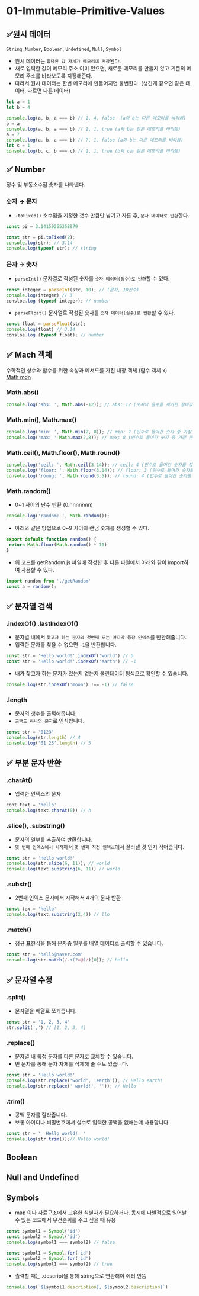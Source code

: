 # 01-Immutable-Primitive-Values

## ✅원시 데이터

`String`, `Number`, `Boolean`, `Undefined`, `Null`, `Symbol`

* 원시 데이터는 `할당된 값 자체가 메모리에 저장`된다.
* 새로 입력한 값이 메모리 주소 이미 있으면, 새로운 메모리를 만들지 않고 기존의 메모리 주소를 바라보도록 지정해준다.
* 따라서 원시 데이터는 한번 메모리에 만들어지면 불변한다. (생긴게 같으면 같은 데이터, 다르면 다른 데이터)

```js
let a = 1
let b = 4

console.log(a, b, a === b) // 1, 4, false  (a와 b는 다른 메모리를 바라봄)
b = a
console.log(a, b, a === b) // 1, 1, true (a와 b는 같은 메모리를 바라봄)
a = 7
console.log(a, b, a === b) // 7, 1, false (a와 b는 다른 메모리를 바라봄)
let c = 1
console.log(b, c, b === c) // 1, 1, true (b와 c는 같은 메모리를 바라봄)
```

## ✅ Number

정수 및 부동소수점 숫자를 나타낸다.

### 숫자 → 문자

* `.toFixed()` 소수점을 지정한 갯수 만큼만 남기고 자른 후, `문자 데이터로 반환`한다.

```js
const pi = 3.14159265358979
```

```js
const str = pi.toFixed(2);
console.log(str); // 3.14
console.log(typeof str); // string
```

### 문자 → 숫자

* `parseInt()` 문자열로 작성된 숫자를 `숫자 데이터(정수)로 반환`할 수 있다.

```js
const integer = parseInt(str, 10); // (문자, 10진수) 
console.log(integer) // 3
consloe.log (typeof integer); // number
```

* `parseFloat()` 문자열로 작성된 숫자를 `숫자 데이터(실수)로 반환`할 수 있다.

```js
const float = parseFloat(str);
console.log(float) // 3.14
consloe.log (typeof float); // number
```

## ✅ Mach 객체

수학적인 상수와 함수를 위한 속성과 메서드를 가진 내장 객체 (함수 객체 x)\
[Math mdn](https://developer.mozilla.org/ko/docs/Web/JavaScript/Reference/Global\_Objects/Math)

### Math.abs()

```js
console.log('abs: ', Math.abs(-12)); // abs: 12 (숫자의 음수를 제거한 절대값만 출력)
```

### Math.min(), Math.max()

```js
console.log('min: ', Math.min(2, 8)); // min: 2 (인수로 들어간 숫자 중 가장 작은 값을 출력)
console.log('max: ' Math.max(2,8)); // max: 8 (인수로 들어간 숫자 중 가장 큰 값을 출력)
```

### Math.ceil(), Math.floor(), Math.round()

```js
console.log('ceil: ', Math.ceil(3.14)); // ceil: 4 (인수로 들어간 숫자를 정수 단위로 올림처리)
console.log('floor: ', Math.floor(3.14)); // floor: 3 (인수로 들어간 숫자를 정수 단위로 내림처리)
console.log('roung: ', Math.round(3.5)); // round: 4 (인수로 들어간 숫자를 정수 단위로 반올림처리)
```

### Math.random()

* 0\~1 사이의 난수 반환 (0.nnnnnnn)

```js
console.log('random: ', Math.random());
```

* 아래와 같은 방법으로 0\~9 사이의 랜덤 숫자를 생성할 수 있다.

```javascript
export default function random() {
 return Math.floor(Math.random() * 10)
}
```

* 위 코드를 getRandom.js 파일에 작성한 후 다른 파일에서 아래와 같이 import하여 사용할 수 있다.

```javascript
import random from './getRandom'
const a = random();
```

## ✅ 문자열 검색

### .indexOf() .lastIndexOf()

* 문자열 내에서 `찾고자 하는 문자의 첫번째 또는 마지막 등장 인덱스`를 반환해줍니다.
* 입력한 문자를 찾을 수 없으면 `-1`을 반환합니다.

```js
const str = 'Hello world!'.indexOf('world') // 6
const str = 'Hello world!'.indexOf('earth') // -1
```

* 내가 찾고자 하는 문자가 있는지 없는지 불린데이터 형식으로 확인할 수 있습니다.

```js
console.log(str.indexOf('moon') !== -1) // false
```

### .length

* 문자의 갯수를 출력해줍니다.
* `공백도 하나의 문자`로 인식합니다.

```javascript
const str = '0123'
console.log(str.length) // 4
console.log('01 23'.length) // 5 
```

## ✅ 부분 문자 반환

### .charAt()

* 입력한 인덱스의 문자

```js
cont text = 'hello'
console.log(text.charAt(0)) // h
```

### .slice(), .substring()

* 문자의 일부를 추출하여 반환합니다.
* `몇 번째 인덱스에서 시작`해서 `몇 번째 직전 인덱스`에서 잘라낼 것 인지 적어줍니다.

```javascript
const str = 'Hello world!'
console.log(str.slice(6, 11)); // world 
console.log(text.substring(6, 11)) // world 
```

### .substr()

* 2번째 인덱스 문자에서 시작해서 4개의 문자 반환

```js
const tex = 'hello'
console.log(text.substring(2,4)) // llo
```

### .match()

* 정규 표현식을 통해 문자중 일부를 배열 데이터로 출력할 수 있습니다.

```javascript
const str = 'hello@naver.com'
console.log(str.match(/.+(?=@)/)[0]); // hello 
```

## ✅ 문자열 수정

### .split()

* 문자열을 배열로 쪼개줍니다.

```js
const str = '1, 2, 3, 4'
str.split(',') // [1, 2, 3, 4]
```

### .replace()

* 문자열 내 특정 문자를 다른 문자로 교체할 수 있습니다.
* 빈 문자를 통해 문자 자체를 삭제해 줄 수도 있습니다.

```javascript
const str = 'Hello world!'
console.log(str.replace('world', 'earth')); // Hello earth!
console.log(str.replace(' world!', '')); // Hello
```

### .trim()

* 공백 문자를 잘라줍니다.
* 보통 아이디나 비밀번호에서 실수로 입력한 공백을 없애는데 사용합니다.

```javascript
const str = '  Hello world!  '
console.log(str.trim());// Hello world!
```

## Boolean



## Null and Undefined



## Symbols



* map 이나 자료구조에서 고유한 식별자가 필요하거나, 동시에 다발적으로 일어날 수 있는 코드에서 우선순위를 주고 싶을 때 유용

```js
const symbol1 = Symbol('id')
const symbol2 = Symbol('id')
console.log(symbol1 === symbol2) // false
```

```js
const symbol1 = Symbol.for('id')
const symbol2 = Symbol.for('id')
console.log(symbol1 === symbol2) // true
```

* 출력할 때는 .descript을 통해 string으로 변환해야 에러 안뜸

```js
console.log(`${symbol1.description}, ${symbol2.description}`)
```
